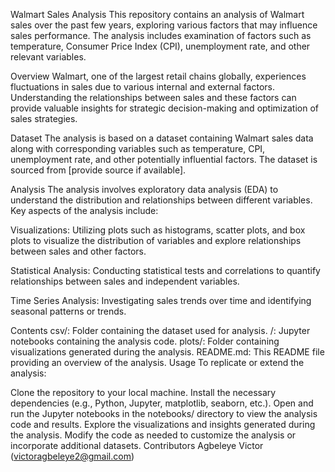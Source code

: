 Walmart Sales Analysis
This repository contains an analysis of Walmart sales over the past few years, exploring various factors that may influence sales performance. The analysis includes examination of factors such as temperature, Consumer Price Index (CPI), unemployment rate, and other relevant variables.

Overview
Walmart, one of the largest retail chains globally, experiences fluctuations in sales due to various internal and external factors. Understanding the relationships between sales and these factors can provide valuable insights for strategic decision-making and optimization of sales strategies.

Dataset
The analysis is based on a dataset containing Walmart sales data along with corresponding variables such as temperature, CPI, unemployment rate, and other potentially influential factors. The dataset is sourced from [provide source if available].

Analysis
The analysis involves exploratory data analysis (EDA) to understand the distribution and relationships between different variables. Key aspects of the analysis include:

Visualizations: Utilizing plots such as histograms, scatter plots, and box plots to visualize the distribution of variables and explore relationships between sales and other factors.

Statistical Analysis: Conducting statistical tests and correlations to quantify relationships between sales and independent variables.

Time Series Analysis: Investigating sales trends over time and identifying seasonal patterns or trends.

Contents
csv/: Folder containing the dataset used for analysis.
/: Jupyter notebooks containing the analysis code.
plots/: Folder containing visualizations generated during the analysis.
README.md: This README file providing an overview of the analysis.
Usage
To replicate or extend the analysis:

Clone the repository to your local machine.
Install the necessary dependencies (e.g., Python, Jupyter, matplotlib, seaborn, etc.).
Open and run the Jupyter notebooks in the notebooks/ directory to view the analysis code and results.
Explore the visualizations and insights generated during the analysis.
Modify the code as needed to customize the analysis or incorporate additional datasets.
Contributors
Agbeleye Victor (victoragbeleye2@gmail.com)
